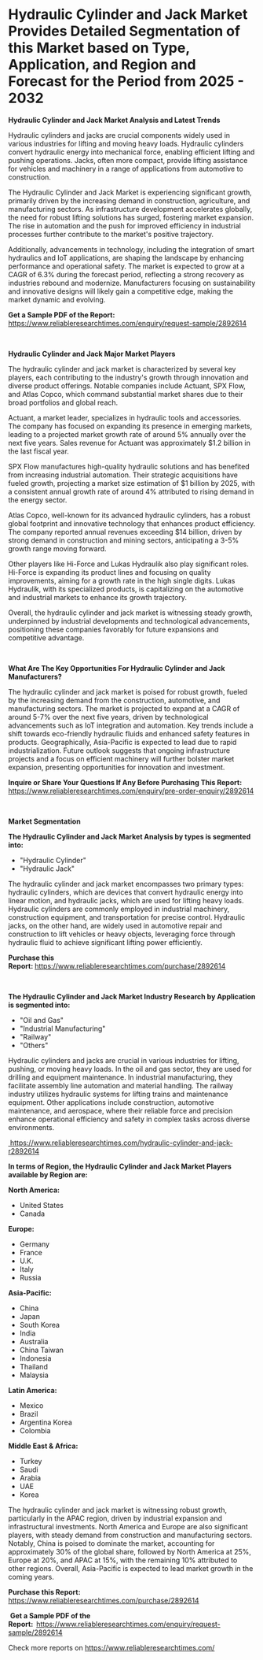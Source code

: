 <p><h1>Hydraulic Cylinder and Jack Market Provides Detailed Segmentation of this Market based on Type, Application, and Region and Forecast for the Period from 2025 - 2032</h1></p><p><strong>Hydraulic Cylinder and Jack Market Analysis and Latest Trends</strong></p>
<p><p>Hydraulic cylinders and jacks are crucial components widely used in various industries for lifting and moving heavy loads. Hydraulic cylinders convert hydraulic energy into mechanical force, enabling efficient lifting and pushing operations. Jacks, often more compact, provide lifting assistance for vehicles and machinery in a range of applications from automotive to construction.</p><p>The Hydraulic Cylinder and Jack Market is experiencing significant growth, primarily driven by the increasing demand in construction, agriculture, and manufacturing sectors. As infrastructure development accelerates globally, the need for robust lifting solutions has surged, fostering market expansion. The rise in automation and the push for improved efficiency in industrial processes further contribute to the market's positive trajectory.</p><p>Additionally, advancements in technology, including the integration of smart hydraulics and IoT applications, are shaping the landscape by enhancing performance and operational safety. The market is expected to grow at a CAGR of 6.3% during the forecast period, reflecting a strong recovery as industries rebound and modernize. Manufacturers focusing on sustainability and innovative designs will likely gain a competitive edge, making the market dynamic and evolving.</p></p>
<p><strong>Get a Sample PDF of the Report:&nbsp;</strong> <a href="https://www.reliableresearchtimes.com/enquiry/request-sample/2892614?utm_campaign=3293&utm_medium=2&utm_source=Github&utm_content=ia&utm_term=15032025&utm_id=hydraulic-cylinder-and-jack">https://www.reliableresearchtimes.com/enquiry/request-sample/2892614</a></p>
<p>&nbsp;</p>
<p><strong>Hydraulic Cylinder and Jack Major Market Players</strong></p>
<p><p>The hydraulic cylinder and jack market is characterized by several key players, each contributing to the industry's growth through innovation and diverse product offerings. Notable companies include Actuant, SPX Flow, and Atlas Copco, which command substantial market shares due to their broad portfolios and global reach.</p><p>Actuant, a market leader, specializes in hydraulic tools and accessories. The company has focused on expanding its presence in emerging markets, leading to a projected market growth rate of around 5% annually over the next five years. Sales revenue for Actuant was approximately $1.2 billion in the last fiscal year.</p><p>SPX Flow manufactures high-quality hydraulic solutions and has benefited from increasing industrial automation. Their strategic acquisitions have fueled growth, projecting a market size estimation of $1 billion by 2025, with a consistent annual growth rate of around 4% attributed to rising demand in the energy sector.</p><p>Atlas Copco, well-known for its advanced hydraulic cylinders, has a robust global footprint and innovative technology that enhances product efficiency. The company reported annual revenues exceeding $14 billion, driven by strong demand in construction and mining sectors, anticipating a 3-5% growth range moving forward.</p><p>Other players like Hi-Force and Lukas Hydraulik also play significant roles. Hi-Force is expanding its product lines and focusing on quality improvements, aiming for a growth rate in the high single digits. Lukas Hydraulik, with its specialized products, is capitalizing on the automotive and industrial markets to enhance its growth trajectory.</p><p>Overall, the hydraulic cylinder and jack market is witnessing steady growth, underpinned by industrial developments and technological advancements, positioning these companies favorably for future expansions and competitive advantage.</p></p>
<p>&nbsp;</p>
<p><strong>What Are The Key Opportunities For Hydraulic Cylinder and Jack Manufacturers?</strong></p>
<p><p>The hydraulic cylinder and jack market is poised for robust growth, fueled by the increasing demand from the construction, automotive, and manufacturing sectors. The market is projected to expand at a CAGR of around 5-7% over the next five years, driven by technological advancements such as IoT integration and automation. Key trends include a shift towards eco-friendly hydraulic fluids and enhanced safety features in products. Geographically, Asia-Pacific is expected to lead due to rapid industrialization. Future outlook suggests that ongoing infrastructure projects and a focus on efficient machinery will further bolster market expansion, presenting opportunities for innovation and investment.</p></p>
<p><strong>Inquire or Share Your Questions If Any Before Purchasing This Report:</strong> <a href="https://www.reliableresearchtimes.com/enquiry/pre-order-enquiry/2892614?utm_campaign=3293&utm_medium=2&utm_source=Github&utm_content=ia&utm_term=15032025&utm_id=hydraulic-cylinder-and-jack">https://www.reliableresearchtimes.com/enquiry/pre-order-enquiry/2892614</a></p>
<p>&nbsp;</p>
<p><strong>Market Segmentation</strong></p>
<p><strong>The Hydraulic Cylinder and Jack Market Analysis by types is segmented into:</strong></p>
<p><ul><li>"Hydraulic Cylinder"</li><li>"Hydraulic Jack"</li></ul></p>
<p><p>The hydraulic cylinder and jack market encompasses two primary types: hydraulic cylinders, which are devices that convert hydraulic energy into linear motion, and hydraulic jacks, which are used for lifting heavy loads. Hydraulic cylinders are commonly employed in industrial machinery, construction equipment, and transportation for precise control. Hydraulic jacks, on the other hand, are widely used in automotive repair and construction to lift vehicles or heavy objects, leveraging force through hydraulic fluid to achieve significant lifting power efficiently.</p></p>
<p><strong>Purchase this Report:&nbsp;</strong><a href="https://www.reliableresearchtimes.com/purchase/2892614?utm_campaign=3293&utm_medium=2&utm_source=Github&utm_content=ia&utm_term=15032025&utm_id=hydraulic-cylinder-and-jack">https://www.reliableresearchtimes.com/purchase/2892614</a></p>
<p>&nbsp;</p>
<p><strong>The Hydraulic Cylinder and Jack Market Industry Research by Application is segmented into:</strong></p>
<p><ul><li>"Oil and Gas"</li><li>"Industrial Manufacturing"</li><li>"Railway"</li><li>"Others"</li></ul></p>
<p><p>Hydraulic cylinders and jacks are crucial in various industries for lifting, pushing, or moving heavy loads. In the oil and gas sector, they are used for drilling and equipment maintenance. In industrial manufacturing, they facilitate assembly line automation and material handling. The railway industry utilizes hydraulic systems for lifting trains and maintenance equipment. Other applications include construction, automotive maintenance, and aerospace, where their reliable force and precision enhance operational efficiency and safety in complex tasks across diverse environments.</p></p>
<p><a href="https://www.reliableresearchtimes.com/hydraulic-cylinder-and-jack-r2892614?utm_campaign=3293&utm_medium=2&utm_source=Github&utm_content=ia&utm_term=15032025&utm_id=hydraulic-cylinder-and-jack">&nbsp;https://www.reliableresearchtimes.com/hydraulic-cylinder-and-jack-r2892614</a></p>
<p><strong>In terms of Region, the Hydraulic Cylinder and Jack Market Players available by Region are:</strong></p>
<p>
    <p> <strong> North America: </strong>
        <ul>
            <li>United States</li>
            <li>Canada</li>
        </ul>
        </p> 
    <p> <strong> Europe: </strong>
        <ul>
            <li>Germany</li>
            <li>France</li>
            <li>U.K.</li>
            <li>Italy</li>
            <li>Russia</li>
        </ul>
        </p> 
    <p> <strong> Asia-Pacific: </strong>
        <ul>
            <li>China</li>
            <li>Japan</li>
            <li>South Korea</li>
            <li>India</li>
            <li>Australia</li>
            <li>China Taiwan</li>
            <li>Indonesia</li>
            <li>Thailand</li>
            <li>Malaysia</li>
        </ul>
        </p> 
    <p> <strong> Latin America: </strong>
        <ul>
            <li>Mexico</li>
            <li>Brazil</li>
            <li>Argentina Korea</li>
            <li>Colombia</li>
        </ul>
        </p> 
    <p> <strong> Middle East & Africa: </strong>
        <ul>
            <li>Turkey</li>
            <li>Saudi</li>
            <li>Arabia</li>
            <li>UAE</li>
            <li>Korea</li>
        </ul>
    </p>
    </p>
<p><p>The hydraulic cylinder and jack market is witnessing robust growth, particularly in the APAC region, driven by industrial expansion and infrastructural investments. North America and Europe are also significant players, with steady demand from construction and manufacturing sectors. Notably, China is poised to dominate the market, accounting for approximately 30% of the global share, followed by North America at 25%, Europe at 20%, and APAC at 15%, with the remaining 10% attributed to other regions. Overall, Asia-Pacific is expected to lead market growth in the coming years.</p></p>
<p><strong>Purchase this Report: </strong><a href="https://www.reliableresearchtimes.com/purchase/2892614?utm_campaign=3293&utm_medium=2&utm_source=Github&utm_content=ia&utm_term=15032025&utm_id=hydraulic-cylinder-and-jack">https://www.reliableresearchtimes.com/purchase/2892614</a></p>
<p>&nbsp;<strong>Get a Sample PDF of the Report:&nbsp;&nbsp;</strong><a href="https://www.reliableresearchtimes.com/enquiry/request-sample/2892614?utm_campaign=3293&utm_medium=2&utm_source=Github&utm_content=ia&utm_term=15032025&utm_id=hydraulic-cylinder-and-jack">https://www.reliableresearchtimes.com/enquiry/request-sample/2892614</a></p>
<p><strong></strong></p>
<p>Check more reports on <a href="https://www.reliableresearchtimes.com/?utm_campaign=3293&utm_medium=2&utm_source=Github&utm_content=ia&utm_term=15032025&utm_id=hydraulic-cylinder-and-jack">https://www.reliableresearchtimes.com/</a></p>